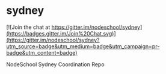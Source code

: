 sydney
======

[![Join the chat at https://gitter.im/nodeschool/sydney](https://badges.gitter.im/Join%20Chat.svg)](https://gitter.im/nodeschool/sydney?utm_source=badge&utm_medium=badge&utm_campaign=pr-badge&utm_content=badge)

NodeSchool Sydney Coordination Repo
